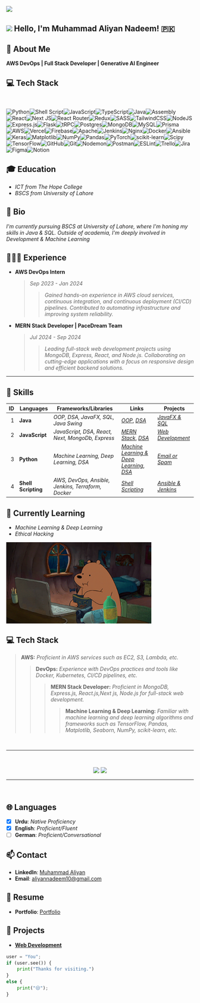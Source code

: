 ![](https://raw.githubusercontent.com/halfrost/halfrost/master/icons/header_1.png)

## <img src="https://media.giphy.com/media/hvRJCLFzcasrR4ia7z/giphy.gif" width="28"> Hello, I'm Muhammad Aliyan Nadeem! 🇵🇰

## 📝 About Me

**AWS DevOps | Full Stack Developer | Generative AI Engineer**

## 💻 Tech Stack

<br/>

![Python](https://img.shields.io/badge/Python-14354C?style=for-the-badge&logo=python&logoColor=white)![Shell Script](https://img.shields.io/badge/shell_script-%23121011.svg?style=for-the-badge&logo=gnu-bash&logoColor=white)![JavaScript](https://img.shields.io/badge/javascript-%23323330.svg?style=for-the-badge&logo=javascript&logoColor=%23F7DF1E)![TypeScript](https://img.shields.io/badge/typescript-%23007ACC.svg?style=for-the-badge&logo=typescript&logoColor=white)![Java](https://img.shields.io/badge/Java-ED8B00?style=for-the-badge&logo=java&logoColor=white)![Assembly](https://img.shields.io/badge/Assembly-525252?style=for-the-badge&logo=assembly&logoColor=white)![React](https://img.shields.io/badge/react-%2320232a.svg?style=for-the-badge&logo=react&logoColor=%2361DAFB)![Next JS](https://img.shields.io/badge/Next-black?style=for-the-badge&logo=next.js&logoColor=white)![React Router](https://img.shields.io/badge/React_Router-CA4245?style=for-the-badge&logo=react-router&logoColor=white)![Redux](https://img.shields.io/badge/redux-%23593d88.svg?style=for-the-badge&logo=redux&logoColor=white)![SASS](https://img.shields.io/badge/SASS-hotpink.svg?style=for-the-badge&logo=SASS&logoColor=white)![TailwindCSS](https://img.shields.io/badge/tailwindcss-%2338B2AC.svg?style=for-the-badge&logo=tailwind-css&logoColor=white)![NodeJS](https://img.shields.io/badge/node.js-6DA55F?style=for-the-badge&logo=node.js&logoColor=white)![Express.js](https://img.shields.io/badge/express.js-%23404d59.svg?style=for-the-badge&logo=express&logoColor=%2361DAFB)![Flask](https://img.shields.io/badge/flask-%23000.svg?style=for-the-badge&logo=flask&logoColor=white)![tRPC](https://img.shields.io/badge/tRPC-%232596BE.svg?style=for-the-badge&logo=tRPC&logoColor=white)![Postgres](https://img.shields.io/badge/postgres-%23316192.svg?style=for-the-badge&logo=postgresql&logoColor=white)![MongoDB](https://img.shields.io/badge/MongoDB-%234ea94b.svg?style=for-the-badge&logo=mongodb&logoColor=white)![MySQL](https://img.shields.io/badge/mysql-4479A1.svg?style=for-the-badge&logo=mysql&logoColor=white)![Prisma](https://img.shields.io/badge/Prisma-3982CE?style=for-the-badge&logo=Prisma&logoColor=white)![AWS](https://img.shields.io/badge/AWS-%23FF9900.svg?style=for-the-badge&logo=amazon-aws&logoColor=white)![Vercel](https://img.shields.io/badge/vercel-%23000000.svg?style=for-the-badge&logo=vercel&logoColor=white)![Firebase](https://img.shields.io/badge/firebase-%23039BE5.svg?style=for-the-badge&logo=firebase)![Apache](https://img.shields.io/badge/apache-%23D42029.svg?style=for-the-badge&logo=apache&logoColor=white)![Jenkins](https://img.shields.io/badge/jenkins-%232C5263.svg?style=for-the-badge&logo=jenkins&logoColor=white)![Nginx](https://img.shields.io/badge/nginx-%23009639.svg?style=for-the-badge&logo=nginx&logoColor=white)![Docker](https://img.shields.io/badge/docker-%230db7ed.svg?style=for-the-badge&logo=docker&logoColor=white)![Ansible](https://img.shields.io/badge/ansible-%231A1918.svg?style=for-the-badge&logo=ansible&logoColor=white)![Keras](https://img.shields.io/badge/Keras-%23D00000.svg?style=for-the-badge&logo=Keras&logoColor=white)![Matplotlib](https://img.shields.io/badge/Matplotlib-%23ffffff.svg?style=for-the-badge&logo=Matplotlib&logoColor=black)![NumPy](https://img.shields.io/badge/numpy-%23013243.svg?style=for-the-badge&logo=numpy&logoColor=white)![Pandas](https://img.shields.io/badge/pandas-%23150458.svg?style=for-the-badge&logo=pandas&logoColor=white)![PyTorch](https://img.shields.io/badge/PyTorch-%23EE4C2C.svg?style=for-the-badge&logo=PyTorch&logoColor=white)![scikit-learn](https://img.shields.io/badge/scikit--learn-%23F7931E.svg?style=for-the-badge&logo=scikit-learn&logoColor=white)![Scipy](https://img.shields.io/badge/SciPy-%230C55A5.svg?style=for-the-badge&logo=scipy&logoColor=%white)![TensorFlow](https://img.shields.io/badge/TensorFlow-%23FF6F00.svg?style=for-the-badge&logo=TensorFlow&logoColor=white)![GitHub](https://img.shields.io/badge/github-%23121011.svg?style=for-the-badge&logo=github&logoColor=white)![Git](https://img.shields.io/badge/git-%23F05033.svg?style=for-the-badge&logo=git&logoColor=white)![Nodemon](https://img.shields.io/badge/NODEMON-%23323330.svg?style=for-the-badge&logo=nodemon&logoColor=%BBDEAD)![Postman](https://img.shields.io/badge/Postman-FF6C37?style=for-the-badge&logo=postman&logoColor=white)![ESLint](https://img.shields.io/badge/ESLint-4B3263?style=for-the-badge&logo=eslint&logoColor=white)![Trello](https://img.shields.io/badge/Trello-%23026AA7.svg?style=for-the-badge&logo=Trello&logoColor=white)![Jira](https://img.shields.io/badge/jira-%230A0FFF.svg?style=for-the-badge&logo=jira&logoColor=white)![Figma](https://img.shields.io/badge/figma-%23F24E1E.svg?style=for-the-badge&logo=figma&logoColor=white)![Notion](https://img.shields.io/badge/Notion-%23000000.svg?style=for-the-badge&logo=notion&logoColor=white)



<!--  <a href="https://www.python.org/" target="_blank" rel="noreferrer">
    <img src="https://skillicons.dev/icons?i=python&theme=dark" width="36" height="36" alt="python" />
  </a>
  <a href="https://www.java.com/" target="_blank" rel="noreferrer">
    <img src="https://skillicons.dev/icons?i=java&theme=dark" width="36" height="36" alt="Java" />
  </a>
  <a href="https://developer.mozilla.org/en-US/docs/Web/JavaScript" target="_blank" rel="noreferrer">
    <img src="https://skillicons.dev/icons?i=javascript&theme=dark" width="36" height="36" alt="javascript" />
  </a>
  <a href="https://www.typescriptlang.org/" target="_blank" rel="noreferrer">
    <img src="https://skillicons.dev/icons?i=typescript&theme=dark" width="36" height="36" alt="typescript" />
  </a>
  <a href="https://reactjs.org/" target="_blank" rel="noreferrer">
    <img src="https://skillicons.dev/icons?i=react&theme=dark" width="36" height="36" alt="react" />
  </a>
  <a href="https://nextjs.org/" target="_blank" rel="noreferrer">
    <img src="https://skillicons.dev/icons?i=nextjs&theme=dark" width="36" height="36" alt="next.js" />
  </a>
  <a href="https://redux.js.org/" target="_blank" rel="noreferrer">
    <img src="https://skillicons.dev/icons?i=redux&theme=dark" width="36" height="36" alt="redux" />
  </a>
  <a href="https://tailwindcss.com/" target="_blank" rel="noreferrer">
    <img src="https://skillicons.dev/icons?i=tailwind&theme=dark" width="36" height="36" alt="tailwind css" />
  </a>
  <a href="https://expressjs.com/" target="_blank" rel="noreferrer">
    <img src="https://skillicons.dev/icons?i=express&theme=dark" width="36" height="36" alt="express" />
  </a>
  <a href="https://nodejs.org/" target="_blank" rel="noreferrer">
    <img src="https://skillicons.dev/icons?i=nodejs&theme=dark" width="36" height="36" alt="node.js" />
  </a>
  <a href="https://flask.palletsprojects.com/" target="_blank" rel="noreferrer">
    <img src="https://skillicons.dev/icons?i=flask&theme=dark" width="36" height="36" alt="flask" />
  </a>
  <a href="https://firebase.google.com/" target="_blank" rel="noreferrer">
    <img src="https://skillicons.dev/icons?i=firebase&theme=dark" width="36" height="36" alt="firebase" />
  </a>
  <a href="https://www.mongodb.com/" target="_blank" rel="noreferrer">
    <img src="https://skillicons.dev/icons?i=mongodb&theme=dark" width="36" height="36" alt="mongodb" />
  </a>
  <a href="https://www.mysql.com/" target="_blank" rel="noreferrer">
    <img src="https://skillicons.dev/icons?i=mysql&theme=dark" width="36" height="36" alt="mysql" />
  </a>
  <a href="https://www.linux.org/" target="_blank" rel="noreferrer">
    <img src="https://skillicons.dev/icons?i=linux&theme=dark" width="36" height="36" alt="linux" />
  </a>
  <a href="https://ubuntu.com/" target="_blank" rel="noreferrer">
    <img src="https://skillicons.dev/icons?i=ubuntu&theme=dark" width="36" height="36" alt="ubuntu" />
  </a>
  <a href="https://www.gnu.org/software/bash/" target="_blank" rel="noreferrer">
    <img src="https://skillicons.dev/icons?i=bash&theme=dark" width="36" height="36" alt="bash" />
  </a>
  <a href="https://aws.amazon.com/" target="_blank" rel="noreferrer">
    <img src="https://skillicons.dev/icons?i=aws&theme=dark" width="36" height="36" alt="aws" />
  </a>
  <a href="https://kubernetes.io/" target="_blank" rel="noreferrer">
    <img src="https://skillicons.dev/icons?i=kubernetes&theme=dark" width="36" height="36" alt="kubernetes" />
  </a>
  <a href="https://www.docker.com/" target="_blank" rel="noreferrer">
    <img src="https://skillicons.dev/icons?i=docker&theme=dark" width="36" height="36" alt="docker" />
  </a>
  <a href="https://www.nginx.com/" target="_blank" rel="noreferrer">
    <img src="https://skillicons.dev/icons?i=nginx&theme=dark" width="36" height="36" alt="nginx" />
  </a>
  <a href="https://www.ansible.com/" target="_blank" rel="noreferrer">
    <img src="https://skillicons.dev/icons?i=ansible&theme=dark" width="36" height="36" alt="ansible" />
  </a>
  <a href="https://www.terraform.io/" target="_blank" rel="noreferrer">
    <img src="https://skillicons.dev/icons?i=terraform&theme=dark" width="36" height="36" alt="terraform" />
  </a>
  <a href="https://git-scm.com/" target="_blank" rel="noreferrer">
    <img src="https://skillicons.dev/icons?i=git&theme=dark" width="36" height="36" alt="git" />
  </a>
  <a href="https://github.com/" target="_blank" rel="noreferrer">
    <img src="https://skillicons.dev/icons?i=github&theme=dark" width="36" height="36" alt="github" />
  </a>
  <a href="https://www.jenkins.io/" target="_blank" rel="noreferrer">
    <img src="https://skillicons.dev/icons?i=jenkins&theme=dark" width="36" height="36" alt="jenkins" />
  </a>
  <a href="https://www.tensorflow.org/" target="_blank" rel="noreferrer">
    <img src="https://skillicons.dev/icons?i=tensorflow&theme=dark" width="36" height="36" alt="tensorflow" />
  </a>
  <a href="https://pytorch.org/" target="_blank" rel="noreferrer">
    <img src="https://skillicons.dev/icons?i=pytorch&theme=dark" width="36" height="36" alt="pytorch" />
  </a>
  <a href="https://scikit-learn.org/" target="_blank" rel="noreferrer">
    <img src="https://skillicons.dev/icons?i=sklearn&theme=dark" width="36" height="36" alt="sklearn" />
  </a> -->

## 🎓 Education

- _ICT from The Hope College_
- _BSCS from University of Lahore_

## 🌟 Bio

_I'm currently pursuing BSCS at University of Lahore, where I'm honing my skills in Java & SQL. Outside of academia, I'm deeply involved in Development & Machine Learning_

## 🧑🏻‍💻 Experience

- **AWS DevOps Intern**
  > _Sep 2023 - Jan 2024_
  >
  > > _Gained hands-on experience in AWS cloud services, continuous integration, and continuous deployment (CI/CD) pipelines. Contributed to automating infrastructure and improving system reliability._
 
- **MERN Stack Developer | PaceDream Team**  
  > *Jul 2024 - Sep 2024*  
  > > _Leading full-stack web development projects using MongoDB, Express, React, and Node.js. Collaborating on cutting-edge applications with a focus on responsive design and 
  efficient backend solutions._

<hr/>

## 💼 Skills

|  ID | Languages           | Frameworks/Libraries                               | Links                                                                                                                                                                   | Projects                                                                         |
| --: | ------------------- | -------------------------------------------------- | ----------------------------------------------------------------------------------------------------------------------------------------------------------------------- | -------------------------------------------------------------------------------- |
|   1 | **Java**            | _OOP, DSA, JavaFX, SQL, Java Swing_                | [_OOP_](https://github.com/MuhammadAliyan10/Java_Assignment), [_DSA_](https://github.com/MuhammadAliyan10/Data_Structures_Algorithms.git)                               | [_JavaFX & SQL_](https://github.com/MuhammadAliyan10/Search_Engine_Java)         |
|   2 | **JavaScript**      | _JavaScript, DSA, React, Next, MongoDb, Express_   | [_MERN Stack_](https://github.com/MuhammadAliyan10/Web_Development), [_DSA_](https://github.com/MuhammadAliyan10/Data_Structures_Algorithms.git)                        | [_Web Development_](https://github.com/MuhammadAliyan10/Web_Development)         |
|   3 | **Python**          | _Machine Learning, Deep Learning, DSA_             | [_Machine Learning & Deep Learning_](https://github.com/MuhammadAliyan10/Machine_Learning), [_DSA_](https://github.com/MuhammadAliyan10/Data_Structures_Algorithms.git) | [_Email or Spam_](https://github.com/MuhammadAliyan10/Email_Spam)                |
|   4 | **Shell Scripting** | _AWS, DevOps, Ansible, Jenkins, Terraform, Docker_ | [_Shell Scripting_](https://github.com/MuhammadAliyan10/Sh_Assignment)                                                                                                  | [_Ansible & Jenkins_](https://github.com/MuhammadAliyan10/ansible_jenkins_nginx) |

## 🌱 Currently Learning

- _Machine Learning & Deep Learning_
- _Ethical Hacking_
<img src="https://github.com/darsaveli/Mariam/blob/main/1479814528_webarebears.gif" width="390px" align="center">


## 💻 Tech Stack

> **AWS:** _Proficient in AWS services such as EC2, S3, Lambda, etc._
>
> > **DevOps:** _Experience with DevOps practices and tools like Docker, Kubernetes, CI/CD pipelines, etc._
> >
> > > **MERN Stack Developer:** _Proficient in MongoDB, Express.js, React.js,Next js, Node.js for full-stack web development._
> > >
> > > > **Machine Learning & Deep Learning:** _Familiar with machine learning and deep learning algorithms and frameworks such as TensorFlow, Pandas, Matplotlib, Seaborn, NumPy, scikit-learn, etc._

<br/>
<hr/>
<br/>

<p align="center">
<img src="https://github-readme-streak-stats.herokuapp.com/?user=MuhammadAliyan10&theme=dark&count_private=true&hide_border=true&bg_color=0d1116&title_color=ce09ec&text_color=a4aacb&icon_color=007ec6"/>

<img src="https://github-readme-activity-graph.vercel.app/graph?username=MuhammadAliyan10&theme=github-compact"/>

<br/>
<hr/>
<br/>

## 🌐 Languages

- [x] **Urdu**: _Native Proficiency_
- [x] **English**: _Proficient/Fluent_
- [ ] **German**: _Proficient/Conversational_

## 📫 Contact

- **LinkedIn**: [Muhammad Aliyan](https://www.linkedin.com/in/muhammad-aliyan-1900a7275/)
- **Email**: aliyannadeem10@gmail.com

## 📑 Resume

- **Portfolio**: [Portfolio](https://aliyan-portfolio-six.vercel.app/)

## 🚀 Projects

- [**Web Development**](https://github.com/users/MuhammadAliyan10/projects/1)

```python
user = "You";
if (user.see()) {
    print("Thanks for visiting.")
}
else {
    print("😒");
}
```
